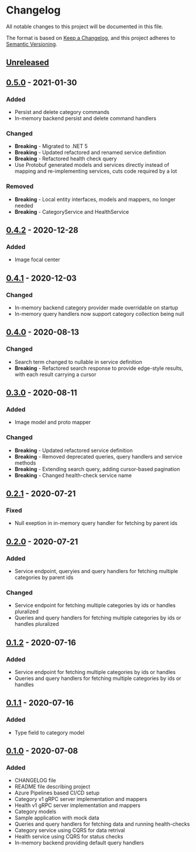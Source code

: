 # Changelog

All notable changes to this project will be documented in this file.

The format is based on [Keep a Changelog](https://keepachangelog.com/en/1.0.0/),
and this project adheres to [Semantic Versioning](https://semver.org/spec/v2.0.0.html).

## [Unreleased]

## [0.5.0] - 2021-01-30

### Added

- Persist and delete category commands
- In-memory backend persist and delete command handlers

### Changed

- **Breaking** - Migrated to .NET 5
- **Breaking** - Updated refactored and renamed service definition
- **Breaking** - Refactored health check query
- Use Protobuf generated models and services directly instead of mapping and re-implementing services, cuts code required by a lot

### Removed

- **Breaking** - Local entity interfaces, models and mappers, no longer needed
- **Breaking** - CategoryService and HealthService

## [0.4.2] - 2020-12-28

### Added

- Image focal center

## [0.4.1] - 2020-12-03

### Changed

- In-memory backend category provider made overridable on startup
- In-memory query handlers now support category collection being null

## [0.4.0] - 2020-08-13

### Changed

- Search term changed to nullable in service definition
- **Breaking** - Refactored search response to provide edge-style results, with each result carrying a cursor

## [0.3.0] - 2020-08-11

### Added

- Image model and proto mapper

### Changed

- **Breaking** - Updated refactored service definition
- **Breaking** - Removed deprecated queries, query handlers and service methods
- **Breaking** - Extending search query, adding cursor-based pagination
- **Breaking** - Changed health-check service name

## [0.2.1] - 2020-07-21

### Fixed

- Null exeption in in-memory query handler for fetching by parent ids

## [0.2.0] - 2020-07-21

### Added

- Service endpoint, queryies and query handlers for fetching multiple categories by parent ids

### Changed

- Service endpoint for fetching multiple categories by ids or handles pluralized
- Queries and query handlers for fetching multiple categories by ids or handles pluralized

## [0.1.2] - 2020-07-16

### Added

- Service endpoint for fetching multiple categories by ids or handles
- Queries and query handlers for fetching multiple categories by ids or handles

## [0.1.1] - 2020-07-16

### Added

- Type field to category model

## [0.1.0] - 2020-07-08

### Added

- CHANGELOG file
- README file describing project
- Azure Pipelines based CI/CD setup
- Category v1 gRPC server implementation and mappers
- Health v1 gRPC server implementation and mappers
- Category models
- Sample application with mock data
- Queries and query handlers for fetching data and running health-checks
- Category service using CQRS for data retrival
- Health service using CQRS for status checks
- In-memory backend providing default query handlers

[unreleased]: https://github.com/SorenA/lightops-commerce-services-category/compare/0.5.0...develop
[0.5.0]: https://github.com/SorenA/lightops-commerce-services-category/tree/0.5.0
[0.4.2]: https://github.com/SorenA/lightops-commerce-services-category/tree/0.4.2
[0.4.1]: https://github.com/SorenA/lightops-commerce-services-category/tree/0.4.1
[0.4.0]: https://github.com/SorenA/lightops-commerce-services-category/tree/0.4.0
[0.3.0]: https://github.com/SorenA/lightops-commerce-services-category/tree/0.3.0
[0.2.1]: https://github.com/SorenA/lightops-commerce-services-category/tree/0.2.1
[0.2.0]: https://github.com/SorenA/lightops-commerce-services-category/tree/0.2.0
[0.1.2]: https://github.com/SorenA/lightops-commerce-services-category/tree/0.1.2
[0.1.1]: https://github.com/SorenA/lightops-commerce-services-category/tree/0.1.1
[0.1.0]: https://github.com/SorenA/lightops-commerce-services-category/tree/0.1.0
